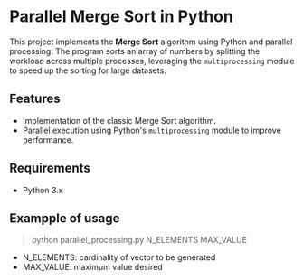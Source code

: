 # Parallel Merge Sort in Python

This project implements the **Merge Sort** algorithm using Python and parallel processing. The program sorts an array of numbers by splitting the workload across multiple processes, leveraging the `multiprocessing` module to speed up the sorting for large datasets.

## Features

- Implementation of the classic Merge Sort algorithm.
- Parallel execution using Python's `multiprocessing` module to improve performance.

## Requirements

- Python 3.x

## Exampple of usage

> python parallel_processing.py N_ELEMENTS MAX_VALUE

- N_ELEMENTS: cardinality of vector to be generated
- MAX_VALUE: maximum value desired
